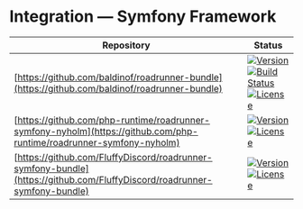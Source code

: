 # Integration — Symfony Framework


| Repository                                                 | Status                                                                                                                                                                                                   |
|------------------------------------------------------------|----------------------------------------------------------------------------------------------------------------------------------------------------------------------------------------------------------|
| [https://github.com/baldinof/roadrunner-bundle](https://github.com/baldinof/roadrunner-bundle)              | [![Version][baldinof_badge_php_version]][baldinof_link_packagist] [![Build Status][baldinof_badge_build_status]][baldinof_link_build_status] [![License][baldinof_badge_license]][baldinof_link_license] |
| [https://github.com/php-runtime/roadrunner-symfony-nyholm](https://github.com/php-runtime/roadrunner-symfony-nyholm)   | [![Version][phpruntime_badge_php_version]][phpruntime_link_packagist] [![License][phpruntime_badge_license]][phpruntime_link_license]                                                                    |
| [https://github.com/FluffyDiscord/roadrunner-symfony-bundle](https://github.com/FluffyDiscord/roadrunner-symfony-bundle) | [![Version][fluffydiscord_badge_php_version]][fluffydiscord_link_packagist] [![License][fluffydiscord_badge_license]][fluffydiscord_link_license]                                                        |

[baldinof_badge_packagist_version]:https://img.shields.io/packagist/v/baldinof/roadrunner-bundle.svg?maxAge=180
[baldinof_badge_php_version]:https://img.shields.io/packagist/php-v/baldinof/roadrunner-bundle.svg?longCache=true

[baldinof_badge_build_status]:https://img.shields.io/github/actions/workflow/status/baldinof/roadrunner-bundle/ci.yaml?branch=3.x

[baldinof_badge_license]:https://img.shields.io/packagist/l/baldinof/roadrunner-bundle.svg?longCache=true

[baldinof_link_packagist]:https://packagist.org/packages/baldinof/roadrunner-bundle

[baldinof_link_build_status]:https://github.com/baldinof/roadrunner-bundle/actions

[baldinof_link_license]:https://github.com/baldinof/roadrunner-bundle/blob/master/LICENSE

[phpruntime_badge_packagist_version]:https://img.shields.io/packagist/v/runtime/roadrunner-symfony-nyholm.svg?maxAge=180

[phpruntime_badge_php_version]:https://img.shields.io/packagist/php-v/symfony/runtime.svg?longCache=true

[phpruntime_badge_license]:https://img.shields.io/packagist/l/runtime/roadrunner-symfony-nyholm.svg?longCache=true

[phpruntime_link_packagist]:https://packagist.org/packages/runtime/roadrunner-symfony-nyholm

[phpruntime_link_build_status]:https://github.com/php-runtime/runtime/actions

[phpruntime_link_license]:https://github.com/php-runtime/roadrunner-symfony-nyholm/blob/master/LICENSE

[fluffydiscord_badge_php_version]:https://img.shields.io/packagist/php-v/FluffyDiscord/roadrunner-symfony-bundle.svg?maxAge=180

[fluffydiscord_badge_license]:https://img.shields.io/packagist/l/FluffyDiscord/roadrunner-symfony-bundle.svg?maxAge=180

[fluffydiscord_link_packagist]:https://packagist.org/packages/FluffyDiscord/roadrunner-symfony-bundle

[fluffydiscord_link_license]:https://github.com/FluffyDiscord/roadrunner-symfony-bundle/blob/master/LICENSE
